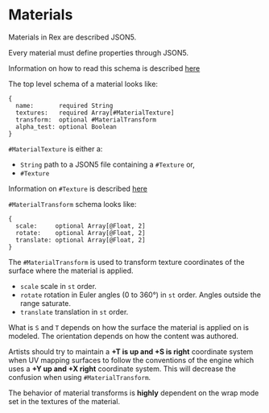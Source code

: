# Materials

Materials in Rex are described JSON5.

Every material must define properties through JSON5.

Information on how to read this schema is described [here](JSON5.md)

The top level schema of a material looks like:
```
{
  name:       required String
  textures:   required Array[#MaterialTexture]
  transform:  optional #MaterialTransform
  alpha_test: optional Boolean
}
```

`#MaterialTexture` is either a:
  * `String` path to a JSON5 file containing a `#Texture` or,
  * `#Texture`

Information on `#Texture` is described [here](TEXTURE.md)

`#MaterialTransform` schema looks like:
```
{
  scale:     optional Array[@Float, 2]
  rotate:    optional Array[@Float, 2]
  translate: optional Array[@Float, 2]
}
```

The `#MaterialTransform` is used to transform texture coordinates of the surface where the material is applied.
  * `scale` scale in `st` order.
  * `rotate` rotation in Euler angles (0 to 360°) in `st` order. Angles outside the range saturate.
  * `translate` translation in `st` order.

What is `S` and `T` depends on how the surface the material is applied on is modeled. The orientation depends on how the content was authored.

Artists should try to maintain a **+T is up and +S is right** coordinate system when UV mapping surfaces to follow the conventions of the engine which uses a **+Y up and +X right** coordinate system. This will decrease the confusion when using `#MaterialTransform`.

The behavior of material transforms is **highly** dependent on the wrap mode set in the textures of the material.